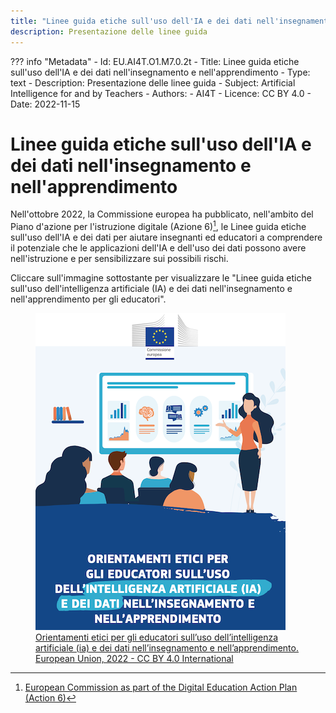 ```yaml
---
title: "Linee guida etiche sull'uso dell'IA e dei dati nell'insegnamento e nell'apprendimento"
description: Presentazione delle linee guida
---
```

??? info "Metadata"
    - Id: EU.AI4T.O1.M7.0.2t
    - Title: Linee guida etiche sull'uso dell'IA e dei dati nell'insegnamento e nell'apprendimento
    - Type: text
    - Description: Presentazione delle linee guida
    - Subject: Artificial Intelligence for and by Teachers
    - Authors:
        - AI4T 
    - Licence: CC BY 4.0
    - Date: 2022-11-15


# Linee guida etiche sull'uso dell'IA e dei dati nell'insegnamento e nell'apprendimento

Nell'ottobre 2022, la Commissione europea ha pubblicato, nell'ambito del Piano d'azione per l'istruzione digitale (Azione 6)[^1], le Linee guida etiche sull'uso dell'IA e dei dati per aiutare insegnanti ed educatori a comprendere il potenziale che le applicazioni dell'IA e dell'uso dei dati possono avere nell'istruzione e per sensibilizzare sui possibili rischi.

Cliccare sull'immagine sottostante per visualizzare le "Linee guida etiche sull'uso dell'intelligenza artificiale (IA) e dei dati nell'insegnamento e nell'apprendimento per gli educatori".

<a href="Documents/Orientamenti-etici-per-gli-educatori-sulluso-dellintelligenza-NC0722649ITN.pdf" target="_blank">
<figure>
  <img src="Images/Cover-page-EC-Ethical-guidelines-it.png" alt="A Ready to Use Template for AI Resources Characterisation"/>
  <figcaption> Orientamenti etici per gli educatori sull’uso dell’intelligenza artificiale (ia) e dei dati nell’insegnamento e nell’apprendimento. European Union, 2022 - CC BY 4.0 International </figcaption>
</figure></a>

[^1]: [European Commission as part of the Digital Education Action Plan (Action 6)](https://education.ec.europa.eu/focus-topics/digital-education/action-plan/action-6)
